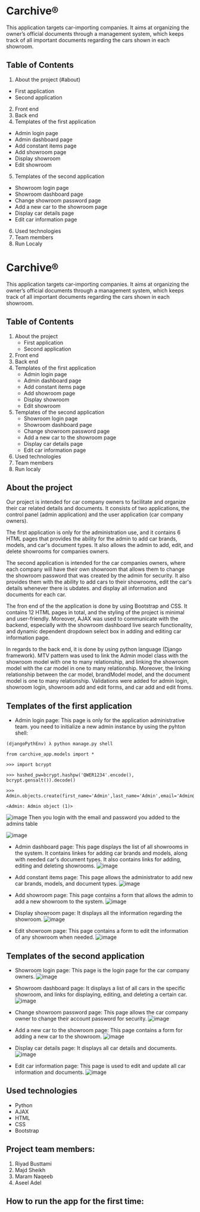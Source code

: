 # Carchive®

This application targets car-importing companies. It aims at organizing the owner’s official documents through a management system, which keeps track of all important documents regarding the cars shown in each showroom.

## Table of Contents

1. About the project (#about)
- First application
- Second application
2. Front end
3. Back end
4. Templates of the first application
- Admin login page
- Admin dashboard page
- Add constant items page
- Add showroom page
- Display showroom
- Edit showroom
5. Templates of the second application
- Showroom login page
- Showroom dashboard page
- Change showroom password page
- Add a new car to the showroom page
- Display car details page
- Edit car information page
6. Used technologies
7. Team members
8. Run Localy





# Carchive®

This application targets car-importing companies. It aims at organizing the owner’s official documents through a management system, which keeps track of all important documents regarding the cars shown in each showroom.

## Table of Contents

1. About the project
   - First application
   - Second application
2. Front end
3. Back end
4. Templates of the first application
   - Admin login page
   - Admin dashboard page
   - Add constant items page
   - Add showroom page
   - Display showroom
   - Edit showroom
5. Templates of the second application
   - Showroom login page
   - Showroom dashboard page
   - Change showroom password page
   - Add a new car to the showroom page
   - Display car details page
   - Edit car information page
6. Used technologies
7. Team members
8. Run localy

## About the project
Our project is intended for car company owners to facilitate and organize their car related details and documents. It consists of two applications, the control panel (admin application) and the user application (car company owners).

The first application is only for the administration use, and it contains 6 HTML pages that provides the ability for the admin to add car brands, models, and car's document types. It also allows the admin to add, edit, and delete showrooms for companies owners.

The second application is intended for the car companies owners, where each company will have their own showroom that allows them to change the showroom password that was created by the admin for security. It also provides them with the ability to add cars to their showrooms, edit the car's details whenever there is ubdates. and display all information and documents for each car.

The fron end of the the application is done by using Bootstrap and CSS. It contains 12 HTML pages in total, and the styling of the project is minimal and user-friendly. Moreover, AJAX was used to communicate with the backend, especially with the showroom dashboard live search functionality, and dynamic dependent dropdown select box in adding and editing car information page.

In regards to the back end, it is done by using python language (Django framework). MTV pattern was used to link the Admin model class with the showroom model with one to many relationship, and linking the showroom model with the car model in one to many relationship. Moreover, the linking relationship between the car model, brandModel model, and the document model is one to many relationship. Validations were added for admin login, showroom login, showroom add and edit forms, and car add and edit froms.

## Templates of the first application
- Admin login page: This page is only for the application administrative team.
  you need to initialize a new admin instance by using the pyhton shell:

```
(djangoPythEnv) λ python manage.py shell

from carchive_app.models import *

>>> import bcrypt

>>> hashed_pw=bcrypt.hashpw('QWER1234'.encode(), bcrypt.gensalt()).decode()

>>> Admin.objects.create(first_name='Admin',last_name='Admin',email='Admin@Admin.com',password=hashed_pw)

<Admin: Admin object (1)>
```

![image](https://github.com/RiyadBustami/python_team_project/blob/1962e9596bc5ba9daf8f4030dcaa400d2909bc58/images/first_admin_login.png)
Then you login with the email and password you added to the admins table

![image](https://github.com/RiyadBustami/python_team_project/blob/master/images/admin_login.PNG)

- Admin dashboard page: This page displays the list of all showrooms in the system. It contains linkes for adding car brands and models, along with needed car's document types. It also contains links for adding, editing and deleting showrooms.
 ![image](https://github.com/RiyadBustami/python_team_project/blob/master/images/admin_dashboard.PNG)

- Add constant items page: This page allows the administrator to add new car brands, models, and document types.
![image](https://github.com/RiyadBustami/python_team_project/blob/master/images/admin_add_items.png)

- Add showroom page: This page contains a form that allows the admin to add a new showroom to the system.
![image](https://github.com/RiyadBustami/python_team_project/blob/master/images/admin_add_showroom.PNG)

- Display showroom page: It displays all the information regarding the showroom.
![image](https://github.com/RiyadBustami/python_team_project/blob/master/images/admin_display_showroom.png)

- Edit showroom page: This page contains a form to edit the information of any showroom when needed.
![image](https://github.com/RiyadBustami/python_team_project/blob/master/images/admin_edit_showroom.png)

## Templates of the second application
- Showroom login page: This page is the login page for the car company owners.
![image](https://github.com/RiyadBustami/python_team_project/blob/master/images/showroom_login.png)

- Showroom dashboard page: It displays a list of all cars in the specific showroom, and links for displaying, editing, and deleting a certain car.
![image](https://github.com/RiyadBustami/python_team_project/blob/master/images/showroom_dashboard.PNG)

- Change showroom password page: This page allows the car company owner to change their account password for security.
![image](https://github.com/RiyadBustami/python_team_project/blob/master/images/showroom_change_password.PNG)

- Add a new car to the showroom page: This page contains a form for adding a new car to the showroom.
![image](https://github.com/RiyadBustami/python_team_project/blob/master/images/showroom_add_car.PNG)

- Display car details page: It displays all car details and documents.
![image](https://github.com/RiyadBustami/python_team_project/blob/master/images/showroom_display_showroom.PNG)

- Edit car information page: This page is used to edit and update all car information and documents.
![image](https://github.com/RiyadBustami/python_team_project/blob/master/images/showroom_edit_car.PNG)


## Used technologies
   * Python 
   * AJAX
   * HTML
   * CSS 
   * Bootstrap

## Project team members:
  1. Riyad Busttami
  2. Majd Sheikh
  3. Maram Naqeeb
  4. Aseel Adel

## How to run the app for the first time: 


